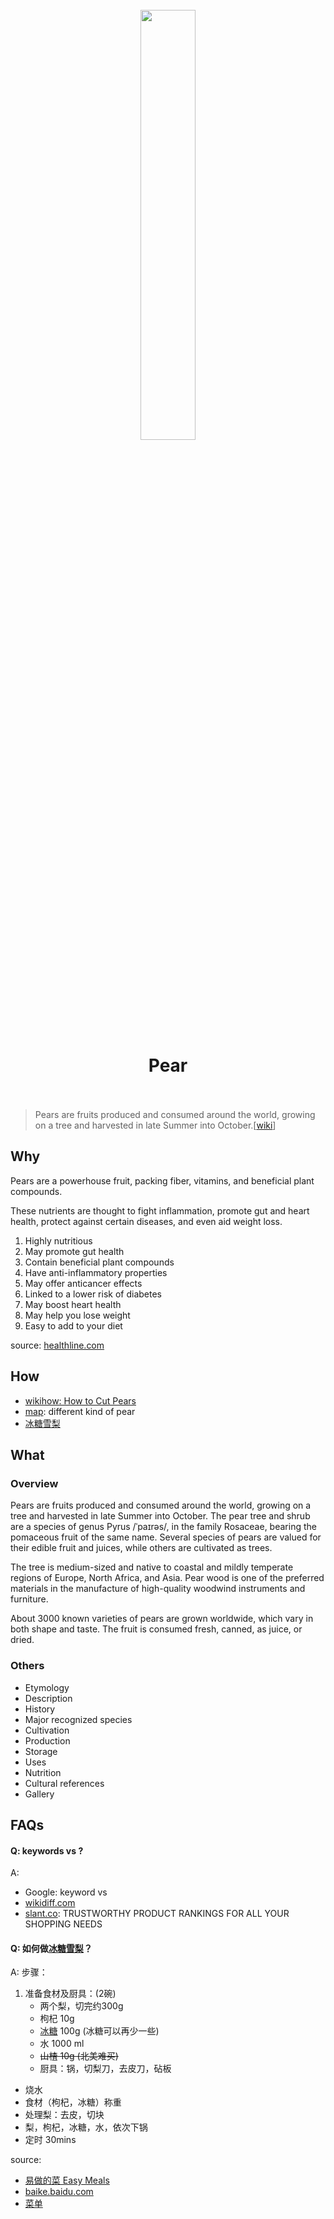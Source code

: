 <h1 align="center">
<br>
	<a href="https://ecogreenlove.com/2014/10/06/pears/">
  <img src="https://i1.wp.com/media-cache-ec0.pinimg.com/736x/28/71/a2/2871a22ab1d0b8d42d74c07605b49937.jpg?zoom=2" width=42%">
  </a>
  <br><br>
Pear
  <br><br>
</h1>

> Pears are fruits produced and consumed around the world, growing on a tree and harvested in late Summer into October.[[wiki](https://www.wikiwand.com/en/Pear)]

## Why 

Pears are a powerhouse fruit, packing fiber, vitamins, and beneficial plant compounds.

These nutrients are thought to fight inflammation, promote gut and heart health, protect against certain diseases, and even aid weight loss.

1. Highly nutritious
2. May promote gut health
3. Contain beneficial plant compounds
4. Have anti-inflammatory properties
5. May offer anticancer effects
6. Linked to a lower risk of diabetes
7. May boost heart health
8. May help you lose weight
9. Easy to add to your diet

source: [healthline.com](https://www.healthline.com/nutrition/benefits-of-pears#TOC_TITLE_HDR_10)

## How

* [wikihow: How to Cut Pears](https://www.wikihow.com/Cut-Pears)
* [map](https://www.wikiwand.com/en/Pear#/External_links): different kind of pear
* [冰糖雪梨](https://baike.baidu.com/item/%E5%86%B0%E7%B3%96%E9%9B%AA%E6%A2%A8)

## What 

### Overview

Pears are fruits produced and consumed around the world, growing on a tree and harvested in late Summer into October. The pear tree and shrub are a species of genus Pyrus /ˈpaɪrəs/, in the family Rosaceae, bearing the pomaceous fruit of the same name. Several species of pears are valued for their edible fruit and juices, while others are cultivated as trees.

The tree is medium-sized and native to coastal and mildly temperate regions of Europe, North Africa, and Asia. Pear wood is one of the preferred materials in the manufacture of high-quality woodwind instruments and furniture.

About 3000 known varieties of pears are grown worldwide, which vary in both shape and taste. The fruit is consumed fresh, canned, as juice, or dried.

### Others

* Etymology
* Description
* History
* Major recognized species
* Cultivation
* Production
* Storage
* Uses
* Nutrition
* Cultural references
* Gallery


## FAQs

#### Q: keywords vs ?

A: 

* Google: keyword vs 
* [wikidiff.com](https://wikidiff.com/)
* [slant.co](https://www.slant.co/): TRUSTWORTHY PRODUCT RANKINGS FOR ALL YOUR SHOPPING NEEDS


#### Q: 如何做[冰糖雪梨](https://baike.baidu.com/item/%E5%86%B0%E7%B3%96%E9%9B%AA%E6%A2%A8)？

A: 
步骤：

1. 准备食材及厨具：(2碗)
	* 两个梨，切完约300g
	* 枸杞 10g
	* [冰糖](https://www.wikiwand.com/zh-hans/%E5%86%B0%E7%B3%96) 100g (冰糖可以再少一些)
	* 水 1000 ml 
	*  <del>  山楂 10g (北美难买)  </del> 
	* 厨具：锅，切梨刀，去皮刀，砧板
* 烧水
* 食材（枸杞，冰糖）称重
* 处理梨：去皮，切块 
* 梨，枸杞，冰糖，水，依次下锅
* 定时 30mins

source: 

* [易做的菜 Easy Meals](https://www.youtube.com/watch?v=Ds9p6d7-FPc)
* [baike.baidu.com](https://baike.baidu.com/item/%E5%86%B0%E7%B3%96%E9%9B%AA%E6%A2%A8)
* [菜单](https://home.meishichina.com/recipe-332170.html)